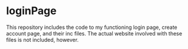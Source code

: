 # loginPage
This repository includes the code to my functioning login page, create account page, and their inc files.
The actual website involved with these files is not included, however.
